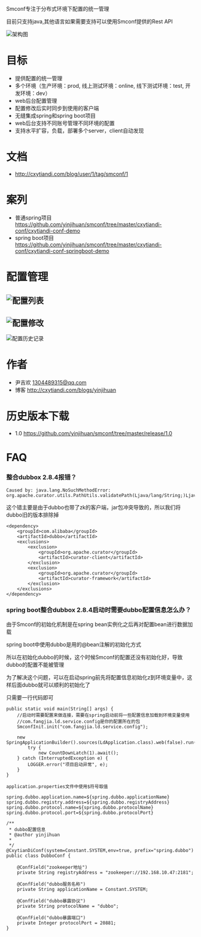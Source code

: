Smconf专注于分布式环境下配置的统一管理

目前只支持java,其他语言如果需要支持可以使用Smconf提供的Rest API

![架构图](https://github.com/yinjihuan/smconf/blob/master/images/jiagou.png) 

# 目标
- 提供配置的统一管理
- 多个环境（生产环境：prod, 线上测试环境：online, 线下测试环境：test, 开发环境：dev）
- web后台配置管理
- 配置修改后实时同步到使用的客户端
- 无缝集成spring和spring boot项目
- web后台支持不同账号管理不同环境的配置
- 支持水平扩容，负载，部署多个server，client自动发现
# 文档
- http://cxytiandi.com/blog/user/1/tag/smconf/1

# 案列
- 普通spring项目 https://github.com/yinjihuan/smconf/tree/master/cxytiandi-conf/cxytiandi-conf-demo
- spring boot项目 https://github.com/yinjihuan/smconf/tree/master/cxytiandi-conf/cxytiandi-conf-springboot-demo

# 配置管理
![配置列表](https://github.com/yinjihuan/smconf/blob/master/images/home.png) 
 --
![配置修改](https://github.com/yinjihuan/smconf/blob/master/images/update.png) 
 --
![配置历史记录](https://github.com/yinjihuan/smconf/blob/master/images/history.png) 
# 作者
- 尹吉欢 1304489315@qq.com
- 博客 http://cxytiandi.com/blogs/yinjihuan

# 历史版本下载
- 1.0 https://github.com/yinjihuan/smconf/tree/master/release/1.0

# FAQ

### 整合dubbox 2.8.4报错？
```
Caused by: java.lang.NoSuchMethodError: org.apache.curator.utils.PathUtils.validatePath(Ljava/lang/String;)Ljava/lang/String;
```
这个错主要是由于dubbo也带了zk的客户端，jar包冲突导致的，所以我们将dubbo旧的版本排除掉
```
<dependency>
	<groupId>com.alibaba</groupId>
	<artifactId>dubbo</artifactId>
	<exclusions>
		<exclusion>
			<groupId>org.apache.curator</groupId>
			<artifactId>curator-client</artifactId>
		</exclusion>
		<exclusion>
			<groupId>org.apache.curator</groupId>
			<artifactId>curator-framework</artifactId>
		</exclusion>
	</exclusions>
</dependency>

```
### spring boot整合dubbox 2.8.4启动时需要dubbo配置信息怎么办？
由于Smconf的初始化机制是在spring bean实例化之后再对配置bean进行数据加载

spring boot中使用dubbo是用的@bean注解的初始化方式

所以在初始化dubbo的时候，这个时候Smconf的配置还没有初始化好，导致dubbo的配置不能被管理

为了解决这个问题，可以在启动spring前先将配置信息初始化z到环境变量中，这样后面dubbo就可以顺利的初始化了

只需要一行代码即可
```
public static void main(String[] args) {
	//启动时需要配置来做连接，需要在spring启动前将一些配置信息加载到环境变量使用
	//com.fangjia.ld.service.config是你的配置所在的包
	SmconfInit.init("com.fangjia.ld.service.config");
	
	new SpringApplicationBuilder().sources(LdApplication.class).web(false).run(args);
        try {
        	new CountDownLatch(1).await();
	} catch (InterruptedException e) {
		LOGGER.error("项目启动异常", e);
	}
}

application.properties文件中使用$符号取值

spring.dubbo.application.name=${spring.dubbo.applicationName}
spring.dubbo.registry.address=${spring.dubbo.registryAddress}
spring.dubbo.protocol.name=${spring.dubbo.protocolName}
spring.dubbo.protocol.port=${spring.dubbo.protocolPort}

/**
 * dubbo配置信息
 * @author yinjihuan
 *
 */
@CxytianDiConf(system=Constant.SYSTEM,env=true, prefix="spring.dubbo")
public class DubboConf {
	
	@ConfField("zookeeper地址")
	private String registryAddress = "zookeeper://192.168.10.47:2181";
	
	@ConfField("dubbo服务名称")
	private String applicationName = Constant.SYSTEM;
	
	@ConfField("dubbo暴露协议")
	private String protocolName = "dubbo";
	
	@ConfField("dubbo暴露端口")
	private Integer protocolPort = 20881;
}
```
